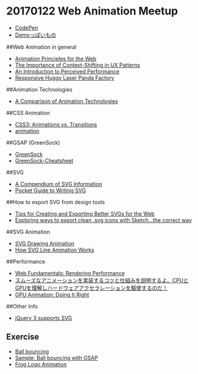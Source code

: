 # 20170122 Web Animation Meetup

- [CodePen](http://codepen.io/)
- [Demoっぽいもの](http://codepen.io/kay8/pen/JERjYr)

##Web Animation in general

- [Animation Principles for the Web](https://cssanimation.rocks/principles/)
- [The Importance of Context-Shifting in UX Patterns](https://css-tricks.com/the-importance-of-context-shifting-in-ux-patterns/)
- [An Introduction to Perceived Performance](http://blog.teamtreehouse.com/perceived-performance)
- [Responsive Huggy Laser Panda Factory](http://codepen.io/sdras/pen/waXKPw)

##Animation Technologies

- [A Comparison of Animation Technologies](https://css-tricks.com/comparison-animation-technologies/)


##CSS Animation

- [CSS3: Animations vs. Transitions](https://www.kirupa.com/html5/css3_animations_vs_transitions.htm)
- [animation](https://css-tricks.com/almanac/properties/a/animation/)

##GSAP (GreenSock)

- [GreenSock](https://greensock.com/)
- [GreenSock-Cheatsheet](https://ihatetomatoes.net/wp-content/uploads/2015/08/GreenSock-Cheatsheet-2.pdf)

##SVG

- [A Compendium of SVG Information](https://css-tricks.com/mega-list-svg-information/)
- [Pocket Guide to Writing SVG](https://github.com/jonitrythall/svgpocketguide/blob/master/svgpocketguide.md)

##How to export SVG from design tools

- [Tips for Creating and Exporting Better SVGs for the Web](https://sarasoueidan.com/blog/svg-tips-for-designers/)
- [Exploring ways to export clean .svg icons with Sketch…the correct way](https://medium.com/sketch-app-sources/exploring-ways-to-export-clean-svg-icons-with-sketch-the-correct-way-752e73ec4694#.a6huz387s)

##SVG Animation

- [SVG Drawing Animation](https://tympanus.net/codrops/2013/12/30/svg-drawing-animation/)
- [How SVG Line Animation Works](https://css-tricks.com/svg-line-animation-works/)

##Performance

- [Web Fundamentals: Rendering Performance](https://developers.google.com/web/fundamentals/performance/rendering/)
- [スムーズなアニメーションを実装するコツと仕組みを説明するよ。CPUとGPUを理解しハードウェアアクセラレーションを駆使するのだ！](http://ginpen.com/2013/12/06/hardware-acceleration/)
- [GPU Animation: Doing It Right](https://www.smashingmagazine.com/2016/12/gpu-animation-doing-it-right/)

##Other Info

- [jQuery 3 supports SVG](https://jquery.com/upgrade-guide/3.0/#feature-svg-documents-support-class-operations)

## Exercise

- [Ball bouncing](http://codepen.io/kay8/pen/wgdqbw?editors=0100)
- [Sample: Ball bouncing with GSAP](http://codepen.io/kay8/pen/egWKWe?editors=0010)
- [Frog Logo Animation](http://codepen.io/kay8/pen/VPbBLL?editors=0010)

